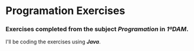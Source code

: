 # Programation Exercises
### Exercises completed from the subject *Programation* in *1ºDAM*.
I'll be coding the exercises using ***Java***.
